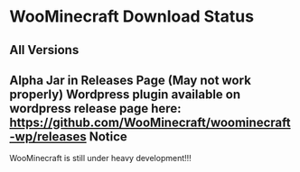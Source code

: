 WooMinecraft Download Status
=============

All Versions
-------------
Alpha Jar in Releases Page (May not work properly)
Wordpress plugin available on wordpress release page here: https://github.com/WooMinecraft/woominecraft-wp/releases
Notice
-------------
WooMinecraft is still under heavy development!!!
